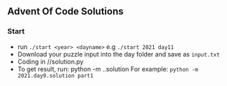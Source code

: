 ## Advent Of Code Solutions

### Start

* run `./start <year> <dayname>` e.g `./start 2021 day11`
* Download your puzzle input into the day folder and save as `input.txt`
* Coding in <year>/<dayname>/solution.py 
* To get result, run:
  python  -m <year>.<dayname>.solution <part>
  For example: `python -m 2021.day9.solution part1`
